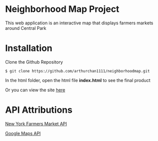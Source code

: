 # Neighborhood Map Project
This web application is an interactive map that displays farmers markets around Central Park

# Installation
Clone the Github Repository
```
$ git clone https://github.com/arthurchan1111/neighborhoodmap.git
```
In the html folder, open the html file **index.html** to see the final product

Or you can view the site [here](https://arthurchan1111.github.io/neighborhoodmap/)

# API Attributions

[New York Farmers Market API](https://dev.socrata.com/foundry/data.ny.gov/7jkw-gj56)

[Google Maps API](https://developers.google.com/maps/)
